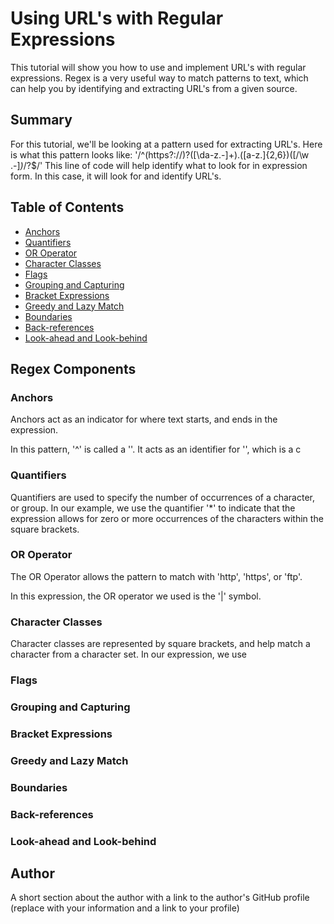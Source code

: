 # Using URL's with Regular Expressions

This tutorial will show you how to use and implement URL's with regular expressions. Regex is a very useful way to match patterns to text, which can help you by identifying 
and extracting URL's from a given source.

## Summary

For this tutorial, we'll be looking at a pattern used for extracting URL's. 
Here is what this pattern looks like: '/^(https?:\/\/)?([\da-z\.-]+)\.([a-z\.]{2,6})([\/\w \.-]*)*\/?$/'
This line of code will help identify what to look for in expression form. In this case, it will look for and identify URL's.

## Table of Contents

- [Anchors](#anchors)
- [Quantifiers](#quantifiers)
- [OR Operator](#or-operator)
- [Character Classes](#character-classes)
- [Flags](#flags)
- [Grouping and Capturing](#grouping-and-capturing)
- [Bracket Expressions](#bracket-expressions)
- [Greedy and Lazy Match](#greedy-and-lazy-match)
- [Boundaries](#boundaries)
- [Back-references](#back-references)
- [Look-ahead and Look-behind](#look-ahead-and-look-behind)

## Regex Components

### Anchors
Anchors act as an indicator for where text starts, and ends in the expression. 

In this pattern, '^' is called a ''. It acts as an identifier for '', 
which is a c

### Quantifiers
Quantifiers are used to specify the number of occurrences of a character, or group. 
In our example, we use the quantifier '*' to indicate that the expression allows
for zero or more occurrences of the characters within the square brackets. 


### OR Operator
The OR Operator allows the pattern to match with 'http', 'https', or 'ftp'.

In this expression, the OR operator we used is the '|' symbol. 

### Character Classes
Character classes are represented by square brackets, and help match a character from a character set.
In our expression, we use


### Flags

### Grouping and Capturing

### Bracket Expressions

### Greedy and Lazy Match

### Boundaries

### Back-references

### Look-ahead and Look-behind

## Author

A short section about the author with a link to the author's GitHub profile (replace with your information and a link to your profile)
